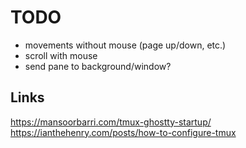 # TODO

- movements without mouse (page up/down, etc.)
- scroll with mouse
- send pane to background/window?

## Links

https://mansoorbarri.com/tmux-ghostty-startup/
https://ianthehenry.com/posts/how-to-configure-tmux
